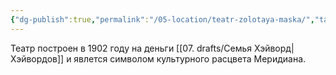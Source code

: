 ```yaml
---
{"dg-publish":true,"permalink":"/05-location/teatr-zolotaya-maska/","tags":["локация/заведение"]}
---
```


Театр построен в 1902 году на деньги [[07. drafts/Семья Хэйворд\|Хэйвордов]] и явлется символом культурного расцвета Меридиана. 